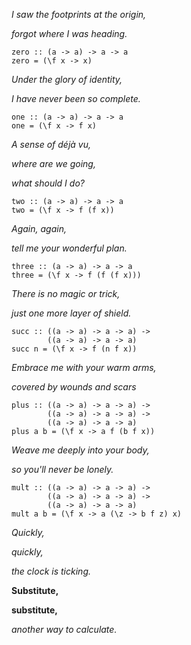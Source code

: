 _I saw the footprints at the origin,_

_forgot where I was heading._

```
zero :: (a -> a) -> a -> a
zero = (\f x -> x)
```

_Under the glory of identity,_

_I have never been so complete._

```
one :: (a -> a) -> a -> a
one = (\f x -> f x)
```

_A sense of déjà vu,_

_where are we going,_

_what should I do?_

```
two :: (a -> a) -> a -> a
two = (\f x -> f (f x))
```

_Again, again,_

_tell me your wonderful plan._

```
three :: (a -> a) -> a -> a
three = (\f x -> f (f (f x)))
```

_There is no magic or trick,_

_just one more layer of shield._

```
succ :: ((a -> a) -> a -> a) ->
        ((a -> a) -> a -> a)
succ n = (\f x -> f (n f x))
```

_Embrace me with your warm arms,_

_covered by wounds and scars_

```
plus :: ((a -> a) -> a -> a) ->
        ((a -> a) -> a -> a) ->
        ((a -> a) -> a -> a)
plus a b = (\f x -> a f (b f x))
```

_Weave me deeply into your body,_

_so you'll never be lonely._

```
mult :: ((a -> a) -> a -> a) ->
        ((a -> a) -> a -> a) ->
        ((a -> a) -> a -> a)
mult a b = (\f x -> a (\z -> b f z) x)
```

_Quickly,_

_quickly,_

_the clock is ticking._

**Substitute,**

**substitute,**

_another way to calculate._
